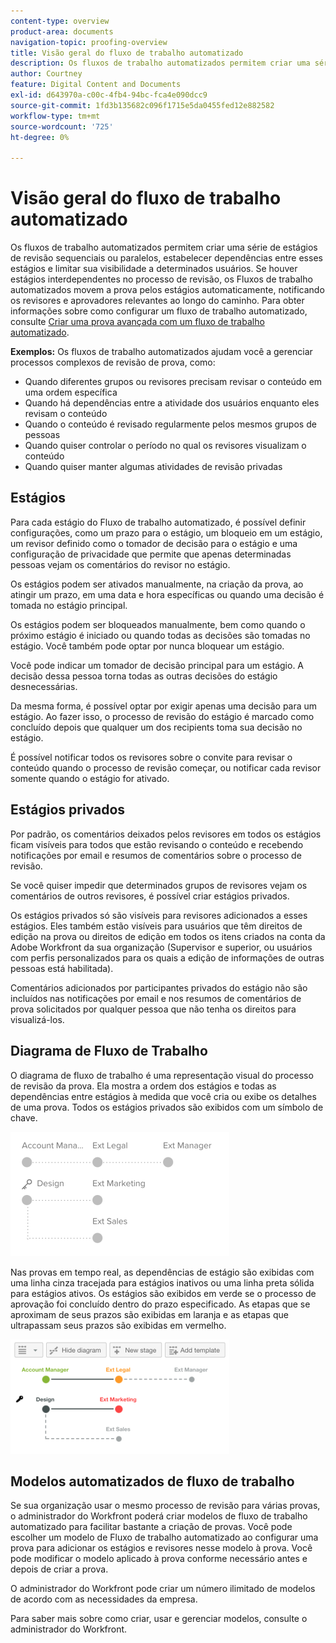 ```yaml
---
content-type: overview
product-area: documents
navigation-topic: proofing-overview
title: Visão geral do fluxo de trabalho automatizado
description: Os fluxos de trabalho automatizados permitem criar uma série de estágios de revisão sequenciais ou paralelos, estabelecer dependências entre esses estágios e limitar sua visibilidade a determinados usuários. Se houver estágios interdependentes no processo de revisão, os Fluxos de trabalho automatizados movem a prova pelos estágios automaticamente, notificando os revisores e aprovadores relevantes ao longo do caminho.
author: Courtney
feature: Digital Content and Documents
exl-id: d643970a-c00c-4fb4-94bc-fca4e090dcc9
source-git-commit: 1fd3b135682c096f1715e5da0455fed12e882582
workflow-type: tm+mt
source-wordcount: '725'
ht-degree: 0%

---
```


# Visão geral do fluxo de trabalho automatizado

<!-- Audited: 01/2024 -->

Os fluxos de trabalho automatizados permitem criar uma série de estágios de revisão sequenciais ou paralelos, estabelecer dependências entre esses estágios e limitar sua visibilidade a determinados usuários. Se houver estágios interdependentes no processo de revisão, os Fluxos de trabalho automatizados movem a prova pelos estágios automaticamente, notificando os revisores e aprovadores relevantes ao longo do caminho. Para obter informações sobre como configurar um fluxo de trabalho automatizado, consulte [Criar uma prova avançada com um fluxo de trabalho automatizado](../../../review-and-approve-work/proofing/creating-proofs-within-workfront/create-automated-proof-workflow.md).

**Exemplos:**  Os fluxos de trabalho automatizados ajudam você a gerenciar processos complexos de revisão de prova, como:

* Quando diferentes grupos ou revisores precisam revisar o conteúdo em uma ordem específica
* Quando há dependências entre a atividade dos usuários enquanto eles revisam o conteúdo
* Quando o conteúdo é revisado regularmente pelos mesmos grupos de pessoas
* Quando quiser controlar o período no qual os revisores visualizam o conteúdo
* Quando quiser manter algumas atividades de revisão privadas

## Estágios

Para cada estágio do Fluxo de trabalho automatizado, é possível definir configurações, como um prazo para o estágio, um bloqueio em um estágio, um revisor definido como o tomador de decisão para o estágio e uma configuração de privacidade que permite que apenas determinadas pessoas vejam os comentários do revisor no estágio.

Os estágios podem ser ativados manualmente, na criação da prova, ao atingir um prazo, em uma data e hora específicas ou quando uma decisão é tomada no estágio principal.

Os estágios podem ser bloqueados manualmente, bem como quando o próximo estágio é iniciado ou quando todas as decisões são tomadas no estágio. Você também pode optar por nunca bloquear um estágio.

Você pode indicar um tomador de decisão principal para um estágio. A decisão dessa pessoa torna todas as outras decisões do estágio desnecessárias.

Da mesma forma, é possível optar por exigir apenas uma decisão para um estágio. Ao fazer isso, o processo de revisão do estágio é marcado como concluído depois que qualquer um dos recipients toma sua decisão no estágio.

É possível notificar todos os revisores sobre o convite para revisar o conteúdo quando o processo de revisão começar, ou notificar cada revisor somente quando o estágio for ativado.

## Estágios privados

Por padrão, os comentários deixados pelos revisores em todos os estágios ficam visíveis para todos que estão revisando o conteúdo e recebendo notificações por email e resumos de comentários sobre o processo de revisão.

Se você quiser impedir que determinados grupos de revisores vejam os comentários de outros revisores, é possível criar estágios privados.

Os estágios privados só são visíveis para revisores adicionados a esses estágios. Eles também estão visíveis para usuários que têm direitos de edição na prova ou direitos de edição em todos os itens criados na conta da Adobe Workfront da sua organização (Supervisor e superior, ou usuários com perfis personalizados para os quais a edição de informações de outras pessoas está habilitada).

Comentários adicionados por participantes privados do estágio não são incluídos nas notificações por email e nos resumos de comentários de prova solicitados por qualquer pessoa que não tenha os direitos para visualizá-los.

## Diagrama de Fluxo de Trabalho

O diagrama de fluxo de trabalho é uma representação visual do processo de revisão da prova. Ela mostra a ordem dos estágios e todas as dependências entre estágios à medida que você cria ou exibe os detalhes de uma prova. Todos os estágios privados são exibidos com um símbolo de chave.

![intro-to-aw-example-chart.png](assets/intro-to-aw-example-diagram-350x199.png)

Nas provas em tempo real, as dependências de estágio são exibidas com uma linha cinza tracejada para estágios inativos ou uma linha preta sólida para estágios ativos. Os estágios são exibidos em verde se o processo de aprovação foi concluído dentro do prazo especificado. As etapas que se aproximam de seus prazos são exibidas em laranja e as etapas que ultrapassam seus prazos são exibidas em vermelho.

![workflow_2.png](assets/workflow-2-350x183.png)

## Modelos automatizados de fluxo de trabalho

Se sua organização usar o mesmo processo de revisão para várias provas, o administrador do Workfront poderá criar modelos de fluxo de trabalho automatizado para facilitar bastante a criação de provas. Você pode escolher um modelo de Fluxo de trabalho automatizado ao configurar uma prova para adicionar os estágios e revisores nesse modelo à prova. Você pode modificar o modelo aplicado à prova conforme necessário antes e depois de criar a prova.

O administrador do Workfront pode criar um número ilimitado de modelos de acordo com as necessidades da empresa.

Para saber mais sobre como criar, usar e gerenciar modelos, consulte o administrador do Workfront.
